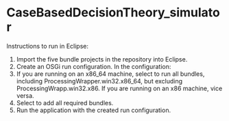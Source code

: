 CaseBasedDecisionTheory_simulator
=================================

Instructions to run in Eclipse:

1. Import the five bundle projects in the repository into Eclipse.
2. Create an OSGi run configuration. In the configuration:
3. If you are running on an x86_64 machine, select to run all bundles, including ProcessingWrapper.win32.x86_64, but excluding ProcessingWrapp.win32.x86. If you are running on an x86 machine, vice versa.
4. Select to add all required bundles.
5. Run the application with the created run configuration.
